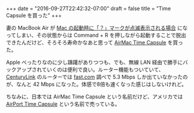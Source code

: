 +++
date = "2016-09-27T22:42:32-07:00"
draft = false
title = "Time Capsule を買った"
+++

妻の MacBook Air が [Mac の起動時に「？」マークが点滅表示される場合](https://support.apple.com/ja-jp/HT204323) になってしまい、その状態からは Command + R を押しながら起動することで脱出できたんだけど、そろそろ寿命かなあと思って [AirMac Time Capsule](http://www.apple.com/jp/airmac-time-capsule/) を買った。

Apple べったりなのに少し躊躇がありつつも、でも、無線 LAN 経由で勝手にバックアップされていくのは便利で良い。ルーター機能もついていて、[CenturyLink](http://www.centurylink.com/) のルーターでは [fast.com](https://fast.com/) 調べで 5.3 Mbps しか出ていなかったのが、なんと 42 Mbps になった。体感で8倍も速くなった感じはしないけれど。

ちなみに、日本では AirMac Time Capsule という名前だけど、アメリカでは [AirPort Time Capsule](http://www.apple.com/airport-time-capsule/) という名前で売っている。
